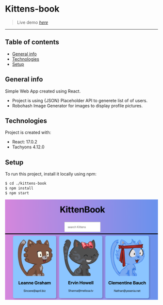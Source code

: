 # Kittens-book

> Live demo [_here_](https://chris-iscoding.github.io/kittens-book/)

---

## Table of contents

- [General info](#general-info)
- [Technologies](#technologies)
- [Setup](#setup)

## General info

Simple Web App created using React.

- Project is using {JSON} Placeholder API to generete list of of users.
- Robohash Image Generator for images to display profile pictures.

## Technologies

Project is created with:

- React: 17.0.2
- Tachyons 4.12.0

## Setup

To run this project, install it locally using npm:

```
$ cd ./kittens-book
$ npm install
$ npm start
```

<a href='https://chris-iscoding.github.io/kittens-book/'>![Website](https://github.com/Chris-isCoding/kittens-book/blob/dev/img/kitten-book.png)</a>
